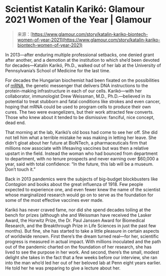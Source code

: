 <!--yml
category: 未分类
date: 2024-05-29 12:49:57
-->

# Scientist Katalin Karikó: Glamour 2021 Women of the Year | Glamour

> 来源：[https://www.glamour.com/story/katalin-kariko-biontech-women-of-year-2021](https://www.glamour.com/story/katalin-kariko-biontech-women-of-year-2021)

In 2013—after enduring multiple professional setbacks, one denied grant after another, and a demotion at the institution to which she’d been devoted for decades—Katalin Karikó, Ph.D., walked out of her lab at the University of Pennsylvania’s School of Medicine for the last time.

For decades the Hungarian biochemist had been fixated on the possibilities of [mRNA](https://www.glamour.com/story/covid-19-vaccine-not-linked-to-infertility), the genetic messenger that delivers DNA instructions to the protein-making infrastructure in each of our cells. Karikó—with her collaborator, immunologist Drew Weissman, M.D., Ph.D.—believed in its potential to treat stubborn and fatal conditions like strokes and even cancer, hoping that mRNA could be used to program cells to produce their own cures. The two were evangelizers, but their work attracted few converts. Those who knew about it tended to be dismissive: fanciful, nice concept, dead end.

That morning at the lab, Karikó’s old boss had come to see her off. She did not tell him what a terrible mistake he was making in letting her leave. She didn’t gloat about her future at BioNTech, a pharmaceuticals firm that millions now associate with lifesaving vaccines but was then a relative upstart in the field. Instead the woman who had bounced from department to department, with no tenure prospects and never earning over $60,000 a year, said with total confidence: “In the future, this lab will be a museum. Don’t touch it.”

Back in 2013 pandemics were the subjects of big-budget blockbusters like *Contagion* and books about the great influenza of 1918\. Few people expected to experience one, and even fewer knew the name of the scientist whose marginalized research would go on to serve as the foundation for some of the most effective vaccines ever made.

Karikó has never craved fame, nor did she spend decades toiling at the bench for prizes (although she and Weissman have received the Lasker Award, the Horwitz Prize, the Dr. Paul Janssen Award for Biomedical Research, and the Breakthrough Prize in Life Sciences in just the past few months). But fine, she has started to take a little pleasure in certain aspects of worldwide renown. First there’s the dream turned real—for her, scientific progress is measured in actual impact. With millions inoculated and the path out of the pandemic charted on the foundation of her research, she has lived to see the purpose in her work. And second, there’s the small, modest delight she takes in the fact that a few weeks before our interview, she ran into the man who’d led her out of her beloved lab at Penn eight years earlier. He told her he was preparing to give a lecture about her.